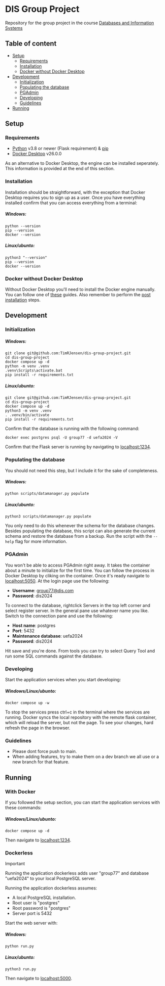 
# DIS Group Project
Repository for the group project in the course [Databases and Information Systems](https://kurser.ku.dk/course/ndab21010u) 
## Table of content
 - [Setup](#Setup)
	 - [Requirements](#Requirements)
	 - [Installation](#Installation) 
	 - [Docker without Docker Desktop](#DockerwithoutDockerDesktop)
 - [Development](#Development)
	 - [Initialization](#Initialization) 
	 - [Populating the database](#Populatingthedatabase)
	 - [PGAdmin](#PGAdmin) 
	 - [Developing](#Developing)
	 - [Guidelines](#Guidelines)
 - [Running](#Running)

## Setup
### Requirements
 - [Python](https://www.python.org/downloads/) v3.8 or newer (Flask requirement) & [pip](https://pip.pypa.io/en/stable/installation/)
 - [Docker Desktop](https://docs.docker.com/desktop/) v26.0.0

As an alternative to Docker Desktop, the engine can be installed seperately. This information is provided at the end of this section.
### Installation
Installation should be straightforward, with the exception that Docker Desktop requires you to sign up as a user. Once you have everything installed confirm that you can access everything from a terminal:
#####  Windows:
```
python --version
pip --version
docker --version
```
#####  Linux/ubunto:
```
python3 "--version"
pip --version
docker --version
```
### Docker without Docker Desktop
Without Docker Desktop you'll need to install the Docker engine manually. You can follow one of [these](https://docs.docker.com/engine/install/) guides. Also remember to perform the [post installation](https://docs.docker.com/engine/install/linux-postinstall/) steps.
## Development
### Initialization
#####  Windows:
```
git clone git@github.com:TimRJensen/dis-group-project.git
cd dis-group-project
docker compose up -d
python -m venv .venv
.venv\Scripts\activate.bat
pip install -r requirements.txt
```
#####  Linux/ubunto:
```
git clone git@github.com:TimRJensen/dis-group-project.git
cd dis-group-project
docker compose up -d
python3 -m venv .venv
. .venv/bin/activate
pip install -r requirements.txt
```
Confirm that the database is running with the following command:
```
docker exec postgres psql -U group77 -d uefa2024 -V
```
Confirm that the Flask server is running by navigating to [localhost:1234](http://localhost:1234?greet=name).
### Populating the database
You should not need this step, but I include it for the sake of completeness.
##### Windows:
```
python scripts/datamanager.py populate
```
##### Linux/ubunto:
```
python3 scripts/datamanager.py populate
```
You only need to do this whenever the schema for the database changes. Besides populating the database, this script can also generate the current schema and restore the database from a backup. Run the script with the `--help` flag for more information.
### PGAdmin
You won't be able to access PGAdmin right away. It takes the container about a minute to initialize for the first time. You can follow the process in Docker Desktop by cliking on the container. Once it's ready navigate to [localhost:5050](http://localhost:5050). At the login page use the following:
- **Username**: group77@dis.com
- **Password**: dis2024

To connect to the database, rightclick Servers in the top left corner and select register server. In the general pane use whatever name you like. Switch to the connection pane and use the following:
- **Host name**: postgres
- **Port**: 5432
- **Maintenance database**: uefa2024
- **Password**: dis2024

Hit save and you're done. From tools you can try to select Query Tool and run some SQL commands against the database.
### Developing
Start the application services when you start developing:
#####  Windows/Linux/ubunto:
```
docker compose up -w
```
To stop the services press ctrl+c in the terminal where the services are running. Docker syncs the local repository with the remote flask container, which will reload the server, but not the page. To see your changes, hard refresh the page in the browser.
### Guidelines
 - Please dont force push to main.
 - When adding features, try to make them on a dev branch we all use or a new branch for that feature.

## Running
### With Docker
If you followed the setup section, you can start the application services with these commands:
#####  Windows/Linux/ubunto:
```
docker compose up -d
```
Then navigate to [localhost:1234](http://localhost:1234).

### Dockerless
> [!IMPORTANT]
> Running the application dockerless adds user "group77" and database "uefa2024" to your local PostgreSQL server.

Running the application dockerless assumes:
- A local PostgreSQL installation.
- Root user is "postgres"
- Root password is "postgres"
- Server port is 5432

Start the web server with:
#####  Windows:
```
python run.py
``` 
#####  Linux/ubunto:
```
python3 run.py
```
Then navigate to [localhost:5000](http://localhost:5000). 
